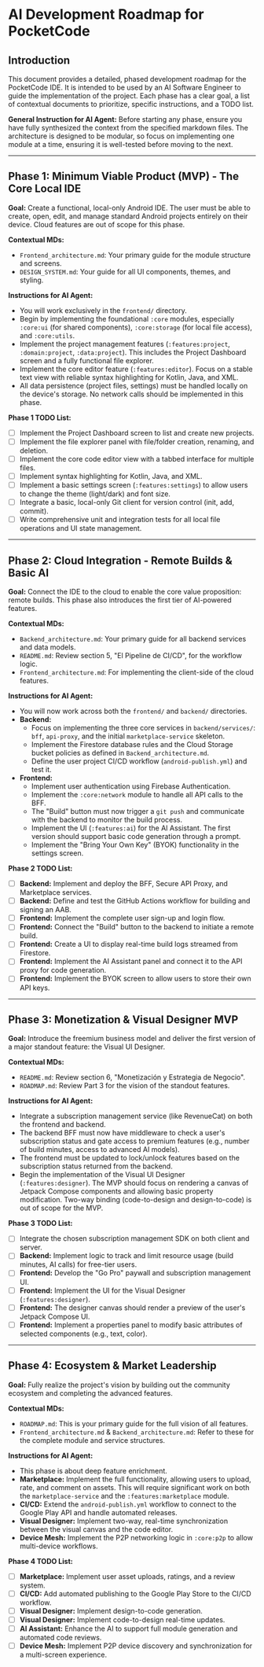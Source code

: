 # AI Development Roadmap for PocketCode

## Introduction

This document provides a detailed, phased development roadmap for the PocketCode IDE. It is intended to be used by an AI Software Engineer to guide the implementation of the project. Each phase has a clear goal, a list of contextual documents to prioritize, specific instructions, and a TODO list.

**General Instruction for AI Agent:** Before starting any phase, ensure you have fully synthesized the context from the specified markdown files. The architecture is designed to be modular, so focus on implementing one module at a time, ensuring it is well-tested before moving to the next.

---

## Phase 1: Minimum Viable Product (MVP) - The Core Local IDE

**Goal:** Create a functional, local-only Android IDE. The user must be able to create, open, edit, and manage standard Android projects entirely on their device. Cloud features are out of scope for this phase.

**Contextual MDs:**
*   `Frontend_architecture.md`: Your primary guide for the module structure and screens.
*   `DESIGN_SYSTEM.md`: Your guide for all UI components, themes, and styling.

**Instructions for AI Agent:**
*   You will work exclusively in the `frontend/` directory.
*   Begin by implementing the foundational `:core` modules, especially `:core:ui` (for shared components), `:core:storage` (for local file access), and `:core:utils`.
*   Implement the project management features (`:features:project`, `:domain:project`, `:data:project`). This includes the Project Dashboard screen and a fully functional file explorer.
*   Implement the core editor feature (`:features:editor`). Focus on a stable text view with reliable syntax highlighting for Kotlin, Java, and XML.
*   All data persistence (project files, settings) must be handled locally on the device's storage. No network calls should be implemented in this phase.

**Phase 1 TODO List:**
- [ ] Implement the Project Dashboard screen to list and create new projects.
- [ ] Implement the file explorer panel with file/folder creation, renaming, and deletion.
- [ ] Implement the core code editor view with a tabbed interface for multiple files.
- [ ] Implement syntax highlighting for Kotlin, Java, and XML.
- [ ] Implement a basic settings screen (`:features:settings`) to allow users to change the theme (light/dark) and font size.
- [ ] Integrate a basic, local-only Git client for version control (init, add, commit).
- [ ] Write comprehensive unit and integration tests for all local file operations and UI state management.

---

## Phase 2: Cloud Integration - Remote Builds & Basic AI

**Goal:** Connect the IDE to the cloud to enable the core value proposition: remote builds. This phase also introduces the first tier of AI-powered features.

**Contextual MDs:**
*   `Backend_architecture.md`: Your primary guide for all backend services and data models.
*   `README.md`: Review section 5, "El Pipeline de CI/CD", for the workflow logic.
*   `Frontend_architecture.md`: For implementing the client-side of the cloud features.

**Instructions for AI Agent:**
*   You will now work across both the `frontend/` and `backend/` directories.
*   **Backend:**
    *   Focus on implementing the three core services in `backend/services/`: `bff`, `api-proxy`, and the initial `marketplace-service` skeleton.
    *   Implement the Firestore database rules and the Cloud Storage bucket policies as defined in `Backend_architecture.md`.
    *   Define the user project CI/CD workflow (`android-publish.yml`) and test it.
*   **Frontend:**
    *   Implement user authentication using Firebase Authentication.
    *   Implement the `:core:network` module to handle all API calls to the BFF.
    *   The "Build" button must now trigger a `git push` and communicate with the backend to monitor the build process.
    *   Implement the UI (`:features:ai`) for the AI Assistant. The first version should support basic code generation through a prompt.
    *   Implement the "Bring Your Own Key" (BYOK) functionality in the settings screen.

**Phase 2 TODO List:**
- [ ] **Backend:** Implement and deploy the BFF, Secure API Proxy, and Marketplace services.
- [ ] **Backend:** Define and test the GitHub Actions workflow for building and signing an AAB.
- [ ] **Frontend:** Implement the complete user sign-up and login flow.
- [ ] **Frontend:** Connect the "Build" button to the backend to initiate a remote build.
- [ ] **Frontend:** Create a UI to display real-time build logs streamed from Firestore.
- [ ] **Frontend:** Implement the AI Assistant panel and connect it to the API proxy for code generation.
- [ ] **Frontend:** Implement the BYOK screen to allow users to store their own API keys.

---

## Phase 3: Monetization & Visual Designer MVP

**Goal:** Introduce the freemium business model and deliver the first version of a major standout feature: the Visual UI Designer.

**Contextual MDs:**
*   `README.md`: Review section 6, "Monetización y Estrategia de Negocio".
*   `ROADMAP.md`: Review Part 3 for the vision of the standout features.

**Instructions for AI Agent:**
*   Integrate a subscription management service (like RevenueCat) on both the frontend and backend.
*   The backend BFF must now have middleware to check a user's subscription status and gate access to premium features (e.g., number of build minutes, access to advanced AI models).
*   The frontend must be updated to lock/unlock features based on the subscription status returned from the backend.
*   Begin the implementation of the Visual UI Designer (`:features:designer`). The MVP should focus on rendering a canvas of Jetpack Compose components and allowing basic property modification. Two-way binding (code-to-design and design-to-code) is out of scope for the MVP.

**Phase 3 TODO List:**
- [ ] Integrate the chosen subscription management SDK on both client and server.
- [ ] **Backend:** Implement logic to track and limit resource usage (build minutes, AI calls) for free-tier users.
- [ ] **Frontend:** Develop the "Go Pro" paywall and subscription management UI.
- [ ] **Frontend:** Implement the UI for the Visual Designer (`:features:designer`).
- [ ] **Frontend:** The designer canvas should render a preview of the user's Jetpack Compose UI.
- [ ] **Frontend:** Implement a properties panel to modify basic attributes of selected components (e.g., text, color).

---

## Phase 4: Ecosystem & Market Leadership

**Goal:** Fully realize the project's vision by building out the community ecosystem and completing the advanced features.

**Contextual MDs:**
*   `ROADMAP.md`: This is your primary guide for the full vision of all features.
*   `Frontend_architecture.md` & `Backend_architecture.md`: Refer to these for the complete module and service structures.

**Instructions for AI Agent:**
*   This phase is about deep feature enrichment.
*   **Marketplace:** Implement the full functionality, allowing users to upload, rate, and comment on assets. This will require significant work on both the `marketplace-service` and the `:features:marketplace` module.
*   **CI/CD:** Extend the `android-publish.yml` workflow to connect to the Google Play API and handle automated releases.
*   **Visual Designer:** Implement two-way, real-time synchronization between the visual canvas and the code editor.
*   **Device Mesh:** Implement the P2P networking logic in `:core:p2p` to allow multi-device workflows.

**Phase 4 TODO List:**
- [ ] **Marketplace:** Implement user asset uploads, ratings, and a review system.
- [ ] **CI/CD:** Add automated publishing to the Google Play Store to the CI/CD workflow.
- [ ] **Visual Designer:** Implement design-to-code generation.
- [ ] **Visual Designer:** Implement code-to-design real-time updates.
- [ ] **AI Assistant:** Enhance the AI to support full module generation and automated code reviews.
- [ ] **Device Mesh:** Implement P2P device discovery and synchronization for a multi-screen experience.

